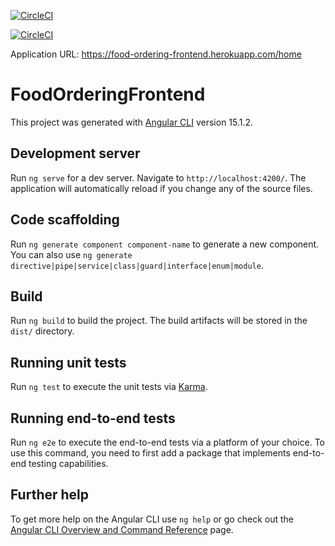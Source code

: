 [![CircleCI](https://dl.circleci.com/status-badge/img/gh/Malaka98/food-ordering-frontend/tree/master.svg?style=svg)](https://dl.circleci.com/status-badge/redirect/gh/Malaka98/food-ordering-frontend/tree/master)

[![CircleCI](https://dl.circleci.com/insights-snapshot/gh/Malaka98/food-ordering-frontend/master/heroku_deploy/badge.svg?window=90d)](https://app.circleci.com/insights/github/Malaka98/food-ordering-frontend/workflows/heroku_deploy/overview?branch=master&reporting-window=last-90-days&insights-snapshot=true)

Application URL: https://food-ordering-frontend.herokuapp.com/home

# FoodOrderingFrontend

This project was generated with [Angular CLI](https://github.com/angular/angular-cli) version 15.1.2.

## Development server

Run `ng serve` for a dev server. Navigate to `http://localhost:4200/`. The application will automatically reload if you
change any of the source files.

## Code scaffolding

Run `ng generate component component-name` to generate a new component. You can also
use `ng generate directive|pipe|service|class|guard|interface|enum|module`.

## Build

Run `ng build` to build the project. The build artifacts will be stored in the `dist/` directory.

## Running unit tests

Run `ng test` to execute the unit tests via [Karma](https://karma-runner.github.io).

## Running end-to-end tests

Run `ng e2e` to execute the end-to-end tests via a platform of your choice. To use this command, you need to first add a
package that implements end-to-end testing capabilities.

## Further help

To get more help on the Angular CLI use `ng help` or go check out
the [Angular CLI Overview and Command Reference](https://angular.io/cli) page.
